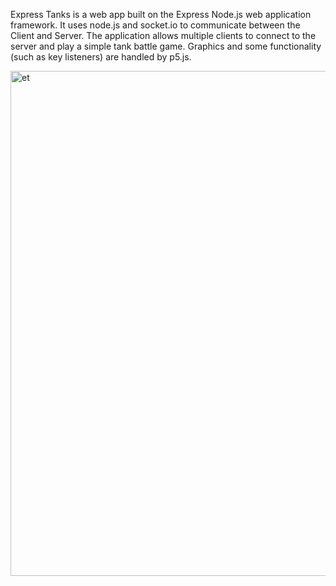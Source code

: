 Express Tanks is a web app built on the Express Node.js web application framework.  It uses node.js and socket.io to communicate between the Client and Server.  The application allows multiple clients to connect to the server and play a simple tank battle game.  Graphics and some functionality (such as key listeners) are handled by p5.js.


<img width="808" alt="et" src="https://user-images.githubusercontent.com/24784219/181698311-26d3d120-bd23-42dc-ba8f-07bacfb69272.png">
